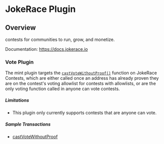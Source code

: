 # JokeRace Plugin

## Overview
contests for communities to run, grow, and monetize.

Documentation: https://docs.jokerace.io

### Vote Plugin

The mint plugin targets the [`castVoteWithoutProof()`]() function on JokeRace Contests, which are either called once an address has already proven they are on the contest's voting allowlist for contests with allowlists, or are the only voting function called in anyone can vote contests.

##### Limitations
- This plugin only currently supports contests that are anyone can vote.

##### Sample Transactions
- [castVoteWithoutProof](https://optimistic.etherscan.io/tx/0x465dfa83d66c4536952a97958933bf695ec331051c5c012b4176ad216c458790)